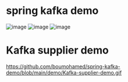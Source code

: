 # spring kafka demo
![image](https://user-images.githubusercontent.com/62290643/210426798-f46f2e16-c3a3-4e7d-9ec6-f29a580ca517.png)
![image](https://user-images.githubusercontent.com/62290643/210427168-56f4bfcb-e432-43f3-9af5-28c5f8a55fc7.png)
![image](https://user-images.githubusercontent.com/62290643/210433663-a597fc63-e3ec-430a-9dd3-98eaa6407141.png)
# Kafka supplier demo
https://github.com/boumohamed/spring-kafka-demo/blob/main/demo/Kafka-supplier-demo.gif

